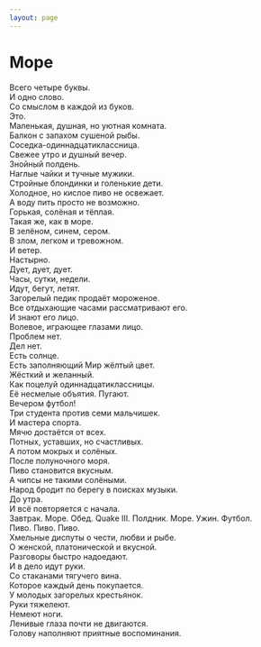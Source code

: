 ```yaml
---
layout: page
---
```


# Море

Всего четыре буквы.  
И одно слово.  
Со смыслом в каждой из буков.  
Это.  
Маленькая, душная, но уютная комната.  
Балкон с запахом сушеной рыбы.  
Соседка-одиннадцатиклассница.  
Свежее утро и душный вечер.  
Знойный полдень.  
Наглые чайки и тучные мужики.  
Стройные блондинки и голенькие дети.  
Холодное, но кислое пиво не освежает.  
А воду пить просто не возможно.  
Горькая, солёная и тёплая.  
Такая же, как в море.  
В зелёном, синем, сером.  
В злом, легком и тревожном.  
И ветер.  
Настырно.  
Дует, дует, дует.  
Часы, сутки, недели.  
Идут, бегут, летят.  
Загорелый педик продаёт мороженое.  
Все отдыхающие часами рассматривают его.  
И знают его лицо.  
Волевое, играющее глазами лицо.  
Проблем нет.  
Дел нет.  
Есть солнце.  
Есть заполняющий Мир жёлтый цвет.  
Жёсткий и желанный.  
Как поцелуй одиннадцатиклассницы.  
Её несмелые объятия. Пугают.  
Вечером футбол!  
Три студента против семи мальчишек.  
И мастера спорта.  
Мячю достаётся от всех.  
Потных, уставших, но счастливых.  
А потом мокрых и солёных.  
После полуночного моря.  
Пиво становится вкусным.  
А чипсы не такими солёными.  
Народ бродит по берегу в поисках музыки.  
До утра.  
И всё повторяется с начала.  
Завтрак. Море. Обед. Quake III. Полдник. Море. Ужин. Футбол.  
Пиво. Пиво. Пиво.  
Хмельные диспуты о чести, любви и рыбе.  
О женской, платонической и вкусной.  
Разговоры быстро надоедают.  
И в дело идут руки.  
Со стаканами тягучего вина.  
Которое каждый день покупается.  
У молодых загорелых крестьянок.  
Руки тяжелеют.  
Немеют ноги.  
Ленивые глаза почти не двигаются.  
Голову наполняют приятные воспоминания.
